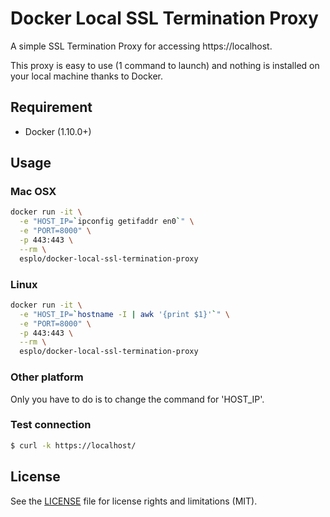 # Docker Local SSL Termination Proxy

A simple SSL Termination Proxy for accessing https://localhost.

This proxy is easy to use (1 command to launch) and nothing is installed on your local machine thanks to Docker.

## Requirement

- Docker (1.10.0+)

## Usage

### Mac OSX

```bash
docker run -it \
  -e "HOST_IP=`ipconfig getifaddr en0`" \
  -e "PORT=8000" \
  -p 443:443 \
  --rm \
  esplo/docker-local-ssl-termination-proxy
```

### Linux

```bash
docker run -it \
  -e "HOST_IP=`hostname -I | awk '{print $1}'`" \
  -e "PORT=8000" \
  -p 443:443 \
  --rm \
  esplo/docker-local-ssl-termination-proxy
```

### Other platform

Only you have to do is to change the command for 'HOST_IP'.

### Test connection

```bash
$ curl -k https://localhost/
```

## License

See the [LICENSE](LICENSE) file for license rights and limitations (MIT).

